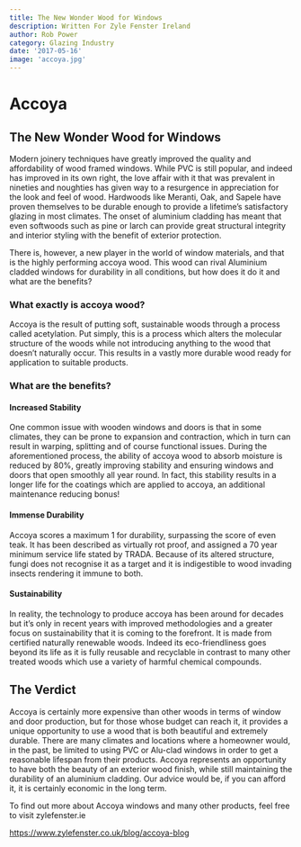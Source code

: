 ```yaml
---
title: The New Wonder Wood for Windows
description: Written For Zyle Fenster Ireland
author: Rob Power
category: Glazing Industry
date: '2017-05-16'
image: 'accoya.jpg'
---
```

# Accoya
## The New Wonder Wood for Windows
Modern joinery techniques have greatly improved the quality and affordability of wood framed windows. While PVC is still popular, and indeed has improved in its own right, the love affair with it that was prevalent in nineties and noughties has given way to a resurgence in appreciation for the look and feel of wood. Hardwoods like Meranti, Oak, and Sapele have proven themselves to be durable enough to provide a lifetime’s satisfactory glazing in most climates. The onset of aluminium cladding has meant that even softwoods such as pine or larch can provide great structural integrity and interior styling with the benefit of exterior protection.

There is, however, a new player in the world of window materials, and that is the highly performing accoya wood. This wood can rival Aluminium cladded windows for durability in all conditions, but how does it do it and what are the benefits?
### What exactly is accoya wood?
Accoya is the result of putting soft, sustainable woods through a process called acetylation. Put simply, this is a process which alters the molecular structure of the woods while not introducing anything to the wood that doesn’t naturally occur. This results in a vastly more durable wood ready for application to suitable products.
### What are the benefits?
#### Increased Stability
One common issue with wooden windows and doors is that in some climates, they can be prone to expansion and contraction, which in turn can result in warping, splitting and of course functional issues. During the aforementioned process, the ability of accoya wood to absorb moisture is reduced by 80%, greatly improving stability and ensuring windows and doors that open smoothly all year round. In fact, this stability results in a longer life for the coatings which are applied to accoya, an additional maintenance reducing bonus!
#### Immense Durability
Accoya scores a maximum 1 for durability, surpassing the score of even teak. It has been described as virtually rot proof, and assigned a 70 year minimum service life stated by TRADA. Because of its altered structure, fungi does not recognise it as a target and it is indigestible to wood invading insects rendering it immune to both.
#### Sustainability
In reality, the technology to produce accoya has been around for decades but it’s only in recent years with improved methodologies and a greater focus on sustainability that it is coming to the forefront. It is made from certified naturally renewable woods. Indeed its eco-friendliness goes beyond its life as it is fully reusable and recyclable in contrast to many other treated woods which use a variety of harmful chemical compounds.
## The Verdict
Accoya is certainly more expensive than other woods in terms of window and door production, but for those whose budget can reach it, it provides a unique opportunity to use a wood that is both beautiful and extremely durable. There are many climates and locations where a homeowner would, in the past, be limited to using PVC or Alu-clad windows in order to get a reasonable lifespan from their products. Accoya represents an opportunity to have both the beauty of an exterior wood finish, while still maintaining the durability of an aluminium cladding. Our advice would be, if you can afford it, it is certainly economic in the long term.

To find out more about Accoya windows and many other products, feel free to visit zylefenster.ie

https://www.zylefenster.co.uk/blog/accoya-blog
